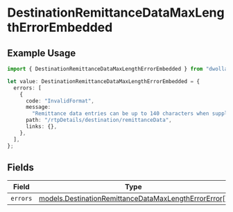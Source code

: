 # DestinationRemittanceDataMaxLengthErrorEmbedded

## Example Usage

```typescript
import { DestinationRemittanceDataMaxLengthErrorEmbedded } from "dwolla/models";

let value: DestinationRemittanceDataMaxLengthErrorEmbedded = {
  errors: [
    {
      code: "InvalidFormat",
      message:
        "Remittance data entries can be up to 140 characters when supplied.",
      path: "/rtpDetails/destination/remittanceData",
      links: {},
    },
  ],
};
```

## Fields

| Field                                                                                                              | Type                                                                                                               | Required                                                                                                           | Description                                                                                                        |
| ------------------------------------------------------------------------------------------------------------------ | ------------------------------------------------------------------------------------------------------------------ | ------------------------------------------------------------------------------------------------------------------ | ------------------------------------------------------------------------------------------------------------------ |
| `errors`                                                                                                           | [models.DestinationRemittanceDataMaxLengthErrorError](../models/destinationremittancedatamaxlengtherrorerror.md)[] | :heavy_minus_sign:                                                                                                 | N/A                                                                                                                |